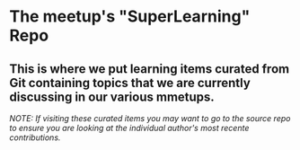 # The meetup's "SuperLearning" Repo


## This is where we put learning items curated from Git containing topics that we are currently discussing in our various mmetups.


*NOTE: If visiting these curated items you may want to go to the source repo to ensure you are looking at the individual author's most recente contributions.*